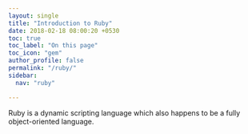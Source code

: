 ```yaml
---
layout: single
title: "Introduction to Ruby"
date: 2018-02-18 08:00:20 +0530
toc: true
toc_label: "On this page"
toc_icon: "gem"
author_profile: false
permalink: "/ruby/"
sidebar:
  nav: "ruby"

---
```


Ruby is a dynamic scripting language which also happens to be a fully object-oriented language. 